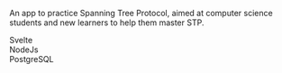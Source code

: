 An app to practice Spanning Tree Protocol, aimed at computer science students and new learners to help them master STP.

Svelte  
NodeJs  
PostgreSQL
